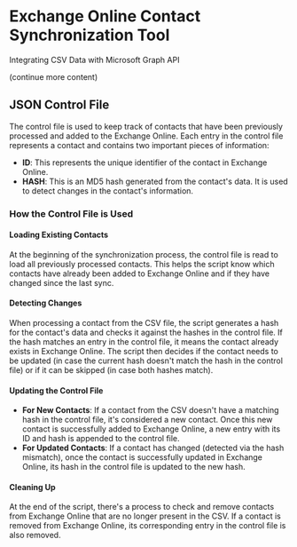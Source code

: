 # Exchange Online Contact Synchronization Tool
Integrating CSV Data with Microsoft Graph API

(continue more content)

## JSON Control File

The control file is used to keep track of contacts that have been previously processed and added to the Exchange Online. Each entry in the control file represents a contact and contains two important pieces of information:

 - **ID**: This represents the unique identifier of the contact in Exchange Online.
 - **HASH**: This is an MD5 hash generated from the contact's data. It is used to detect changes in the contact's information.

### How the Control File is Used

#### Loading Existing Contacts

At the beginning of the synchronization process, the control file is read to load all previously processed contacts. This helps the script know which contacts have already been added to Exchange Online and if they have changed since the last sync.

#### Detecting Changes

When processing a contact from the CSV file, the script generates a hash for the contact's data and checks it against the hashes in the control file. If the hash matches an entry in the control file, it means the contact already exists in Exchange Online. The script then decides if the contact needs to be updated (in case the current hash doesn't match the hash in the control file) or if it can be skipped (in case both hashes match).

#### Updating the Control File

 - **For New Contacts**: If a contact from the CSV doesn't have a matching hash in the control file, it's considered a new contact. Once this new contact is successfully added to Exchange Online, a new entry with its ID and hash is appended to the control file.
 - **For Updated Contacts**: If a contact has changed (detected via the hash mismatch), once the contact is successfully updated in Exchange Online, its hash in the control file is updated to the new hash.

#### Cleaning Up

At the end of the script, there's a process to check and remove contacts from Exchange Online that are no longer present in the CSV. If a contact is removed from Exchange Online, its corresponding entry in the control file is also removed.